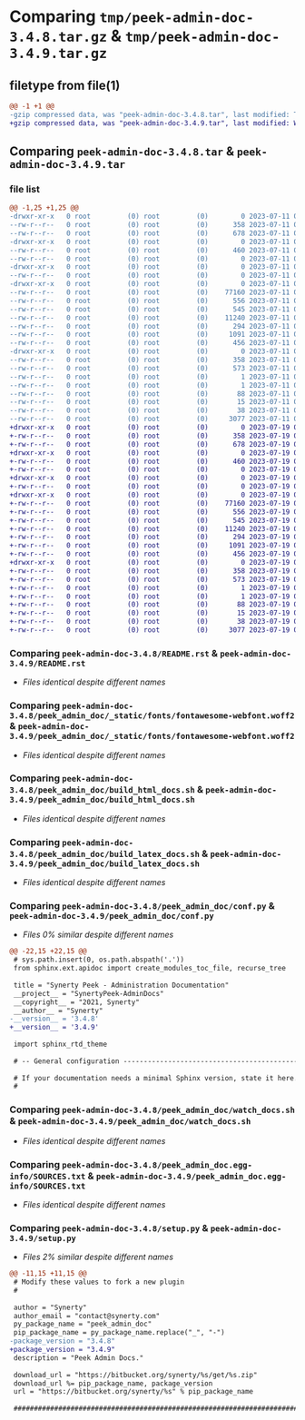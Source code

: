 # Comparing `tmp/peek-admin-doc-3.4.8.tar.gz` & `tmp/peek-admin-doc-3.4.9.tar.gz`

## filetype from file(1)

```diff
@@ -1 +1 @@
-gzip compressed data, was "peek-admin-doc-3.4.8.tar", last modified: Tue Jul 11 02:51:46 2023, max compression
+gzip compressed data, was "peek-admin-doc-3.4.9.tar", last modified: Wed Jul 19 06:50:25 2023, max compression
```

## Comparing `peek-admin-doc-3.4.8.tar` & `peek-admin-doc-3.4.9.tar`

### file list

```diff
@@ -1,25 +1,25 @@
-drwxr-xr-x   0 root         (0) root         (0)        0 2023-07-11 02:51:46.807134 peek-admin-doc-3.4.8/
--rw-r--r--   0 root         (0) root         (0)      358 2023-07-11 02:51:46.807134 peek-admin-doc-3.4.8/PKG-INFO
--rw-r--r--   0 root         (0) root         (0)      678 2023-07-11 02:51:10.000000 peek-admin-doc-3.4.8/README.rst
-drwxr-xr-x   0 root         (0) root         (0)        0 2023-07-11 02:51:46.806134 peek-admin-doc-3.4.8/peek_admin_doc/
--rw-r--r--   0 root         (0) root         (0)      460 2023-07-11 02:51:10.000000 peek-admin-doc-3.4.8/peek_admin_doc/PlatformDependencyTest.py
--rw-r--r--   0 root         (0) root         (0)        0 2023-07-11 02:51:46.000000 peek-admin-doc-3.4.8/peek_admin_doc/__init__.py
-drwxr-xr-x   0 root         (0) root         (0)        0 2023-07-11 02:51:46.806134 peek-admin-doc-3.4.8/peek_admin_doc/_static/
--rw-r--r--   0 root         (0) root         (0)        0 2023-07-11 02:51:10.000000 peek-admin-doc-3.4.8/peek_admin_doc/_static/.gitkeep
-drwxr-xr-x   0 root         (0) root         (0)        0 2023-07-11 02:51:46.807134 peek-admin-doc-3.4.8/peek_admin_doc/_static/fonts/
--rw-r--r--   0 root         (0) root         (0)    77160 2023-07-11 02:51:10.000000 peek-admin-doc-3.4.8/peek_admin_doc/_static/fonts/fontawesome-webfont.woff2
--rw-r--r--   0 root         (0) root         (0)      556 2023-07-11 02:51:10.000000 peek-admin-doc-3.4.8/peek_admin_doc/build_html_docs.sh
--rw-r--r--   0 root         (0) root         (0)      545 2023-07-11 02:51:10.000000 peek-admin-doc-3.4.8/peek_admin_doc/build_latex_docs.sh
--rw-r--r--   0 root         (0) root         (0)    11240 2023-07-11 02:51:46.000000 peek-admin-doc-3.4.8/peek_admin_doc/conf.py
--rw-r--r--   0 root         (0) root         (0)      294 2023-07-11 02:51:10.000000 peek-admin-doc-3.4.8/peek_admin_doc/index.rst
--rw-r--r--   0 root         (0) root         (0)     1091 2023-07-11 02:51:10.000000 peek-admin-doc-3.4.8/peek_admin_doc/watch_docs.sh
--rw-r--r--   0 root         (0) root         (0)      456 2023-07-11 02:51:10.000000 peek-admin-doc-3.4.8/peek_admin_doc/welcome.rst
-drwxr-xr-x   0 root         (0) root         (0)        0 2023-07-11 02:51:46.806134 peek-admin-doc-3.4.8/peek_admin_doc.egg-info/
--rw-r--r--   0 root         (0) root         (0)      358 2023-07-11 02:51:46.000000 peek-admin-doc-3.4.8/peek_admin_doc.egg-info/PKG-INFO
--rw-r--r--   0 root         (0) root         (0)      573 2023-07-11 02:51:46.000000 peek-admin-doc-3.4.8/peek_admin_doc.egg-info/SOURCES.txt
--rw-r--r--   0 root         (0) root         (0)        1 2023-07-11 02:51:46.000000 peek-admin-doc-3.4.8/peek_admin_doc.egg-info/dependency_links.txt
--rw-r--r--   0 root         (0) root         (0)        1 2023-07-11 02:51:46.000000 peek-admin-doc-3.4.8/peek_admin_doc.egg-info/not-zip-safe
--rw-r--r--   0 root         (0) root         (0)       88 2023-07-11 02:51:46.000000 peek-admin-doc-3.4.8/peek_admin_doc.egg-info/requires.txt
--rw-r--r--   0 root         (0) root         (0)       15 2023-07-11 02:51:46.000000 peek-admin-doc-3.4.8/peek_admin_doc.egg-info/top_level.txt
--rw-r--r--   0 root         (0) root         (0)       38 2023-07-11 02:51:46.807134 peek-admin-doc-3.4.8/setup.cfg
--rw-r--r--   0 root         (0) root         (0)     3077 2023-07-11 02:51:46.000000 peek-admin-doc-3.4.8/setup.py
+drwxr-xr-x   0 root         (0) root         (0)        0 2023-07-19 06:50:25.206834 peek-admin-doc-3.4.9/
+-rw-r--r--   0 root         (0) root         (0)      358 2023-07-19 06:50:25.206834 peek-admin-doc-3.4.9/PKG-INFO
+-rw-r--r--   0 root         (0) root         (0)      678 2023-07-19 06:49:46.000000 peek-admin-doc-3.4.9/README.rst
+drwxr-xr-x   0 root         (0) root         (0)        0 2023-07-19 06:50:25.205834 peek-admin-doc-3.4.9/peek_admin_doc/
+-rw-r--r--   0 root         (0) root         (0)      460 2023-07-19 06:49:46.000000 peek-admin-doc-3.4.9/peek_admin_doc/PlatformDependencyTest.py
+-rw-r--r--   0 root         (0) root         (0)        0 2023-07-19 06:50:25.000000 peek-admin-doc-3.4.9/peek_admin_doc/__init__.py
+drwxr-xr-x   0 root         (0) root         (0)        0 2023-07-19 06:50:25.206834 peek-admin-doc-3.4.9/peek_admin_doc/_static/
+-rw-r--r--   0 root         (0) root         (0)        0 2023-07-19 06:49:46.000000 peek-admin-doc-3.4.9/peek_admin_doc/_static/.gitkeep
+drwxr-xr-x   0 root         (0) root         (0)        0 2023-07-19 06:50:25.206834 peek-admin-doc-3.4.9/peek_admin_doc/_static/fonts/
+-rw-r--r--   0 root         (0) root         (0)    77160 2023-07-19 06:49:46.000000 peek-admin-doc-3.4.9/peek_admin_doc/_static/fonts/fontawesome-webfont.woff2
+-rw-r--r--   0 root         (0) root         (0)      556 2023-07-19 06:49:46.000000 peek-admin-doc-3.4.9/peek_admin_doc/build_html_docs.sh
+-rw-r--r--   0 root         (0) root         (0)      545 2023-07-19 06:49:46.000000 peek-admin-doc-3.4.9/peek_admin_doc/build_latex_docs.sh
+-rw-r--r--   0 root         (0) root         (0)    11240 2023-07-19 06:50:25.000000 peek-admin-doc-3.4.9/peek_admin_doc/conf.py
+-rw-r--r--   0 root         (0) root         (0)      294 2023-07-19 06:49:46.000000 peek-admin-doc-3.4.9/peek_admin_doc/index.rst
+-rw-r--r--   0 root         (0) root         (0)     1091 2023-07-19 06:49:46.000000 peek-admin-doc-3.4.9/peek_admin_doc/watch_docs.sh
+-rw-r--r--   0 root         (0) root         (0)      456 2023-07-19 06:49:46.000000 peek-admin-doc-3.4.9/peek_admin_doc/welcome.rst
+drwxr-xr-x   0 root         (0) root         (0)        0 2023-07-19 06:50:25.206834 peek-admin-doc-3.4.9/peek_admin_doc.egg-info/
+-rw-r--r--   0 root         (0) root         (0)      358 2023-07-19 06:50:25.000000 peek-admin-doc-3.4.9/peek_admin_doc.egg-info/PKG-INFO
+-rw-r--r--   0 root         (0) root         (0)      573 2023-07-19 06:50:25.000000 peek-admin-doc-3.4.9/peek_admin_doc.egg-info/SOURCES.txt
+-rw-r--r--   0 root         (0) root         (0)        1 2023-07-19 06:50:25.000000 peek-admin-doc-3.4.9/peek_admin_doc.egg-info/dependency_links.txt
+-rw-r--r--   0 root         (0) root         (0)        1 2023-07-19 06:50:25.000000 peek-admin-doc-3.4.9/peek_admin_doc.egg-info/not-zip-safe
+-rw-r--r--   0 root         (0) root         (0)       88 2023-07-19 06:50:25.000000 peek-admin-doc-3.4.9/peek_admin_doc.egg-info/requires.txt
+-rw-r--r--   0 root         (0) root         (0)       15 2023-07-19 06:50:25.000000 peek-admin-doc-3.4.9/peek_admin_doc.egg-info/top_level.txt
+-rw-r--r--   0 root         (0) root         (0)       38 2023-07-19 06:50:25.206834 peek-admin-doc-3.4.9/setup.cfg
+-rw-r--r--   0 root         (0) root         (0)     3077 2023-07-19 06:50:25.000000 peek-admin-doc-3.4.9/setup.py
```

### Comparing `peek-admin-doc-3.4.8/README.rst` & `peek-admin-doc-3.4.9/README.rst`

 * *Files identical despite different names*

### Comparing `peek-admin-doc-3.4.8/peek_admin_doc/_static/fonts/fontawesome-webfont.woff2` & `peek-admin-doc-3.4.9/peek_admin_doc/_static/fonts/fontawesome-webfont.woff2`

 * *Files identical despite different names*

### Comparing `peek-admin-doc-3.4.8/peek_admin_doc/build_html_docs.sh` & `peek-admin-doc-3.4.9/peek_admin_doc/build_html_docs.sh`

 * *Files identical despite different names*

### Comparing `peek-admin-doc-3.4.8/peek_admin_doc/build_latex_docs.sh` & `peek-admin-doc-3.4.9/peek_admin_doc/build_latex_docs.sh`

 * *Files identical despite different names*

### Comparing `peek-admin-doc-3.4.8/peek_admin_doc/conf.py` & `peek-admin-doc-3.4.9/peek_admin_doc/conf.py`

 * *Files 0% similar despite different names*

```diff
@@ -22,15 +22,15 @@
 # sys.path.insert(0, os.path.abspath('.'))
 from sphinx.ext.apidoc import create_modules_toc_file, recurse_tree
 
 title = "Synerty Peek - Administration Documentation"
 __project__ = "SynertyPeek-AdminDocs"
 __copyright__ = "2021, Synerty"
 __author__ = "Synerty"
-__version__ = '3.4.8'
+__version__ = '3.4.9'
 
 import sphinx_rtd_theme
 
 # -- General configuration ------------------------------------------------
 
 # If your documentation needs a minimal Sphinx version, state it here.
 #
```

### Comparing `peek-admin-doc-3.4.8/peek_admin_doc/watch_docs.sh` & `peek-admin-doc-3.4.9/peek_admin_doc/watch_docs.sh`

 * *Files identical despite different names*

### Comparing `peek-admin-doc-3.4.8/peek_admin_doc.egg-info/SOURCES.txt` & `peek-admin-doc-3.4.9/peek_admin_doc.egg-info/SOURCES.txt`

 * *Files identical despite different names*

### Comparing `peek-admin-doc-3.4.8/setup.py` & `peek-admin-doc-3.4.9/setup.py`

 * *Files 2% similar despite different names*

```diff
@@ -11,15 +11,15 @@
 # Modify these values to fork a new plugin
 #
 
 author = "Synerty"
 author_email = "contact@synerty.com"
 py_package_name = "peek_admin_doc"
 pip_package_name = py_package_name.replace("_", "-")
-package_version = "3.4.8"
+package_version = "3.4.9"
 description = "Peek Admin Docs."
 
 download_url = "https://bitbucket.org/synerty/%s/get/%s.zip"
 download_url %= pip_package_name, package_version
 url = "https://bitbucket.org/synerty/%s" % pip_package_name
 
 ###############################################################################
```

